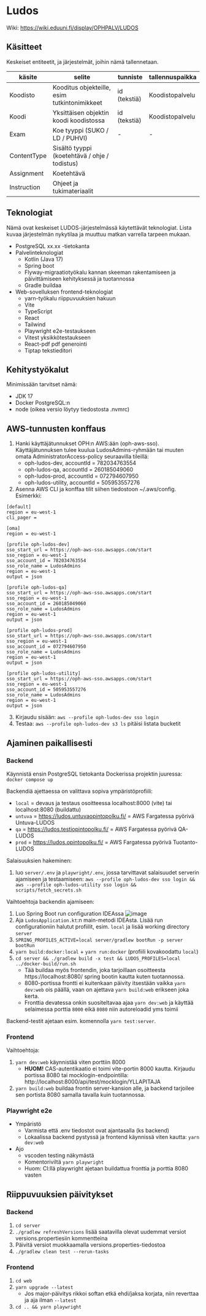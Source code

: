 # Ludos
Wiki: https://wiki.eduuni.fi/display/OPHPALV/LUDOS

## Käsitteet

Keskeiset entiteetit, ja järjestelmät, joihin nämä tallennetaan.

| käsite      | selite                                        | tunniste     | tallennuspaikka |
|-------------|-----------------------------------------------|--------------|-----------------|
| Koodisto    | Kooditus objekteille, esim tutkintonimikkeet  | id (tekstiä) | Koodistopalvelu |
| Koodi       | Yksittäisen objektin koodi koodistossa        | id (tekstiä) | Koodistopalvelu |
| Exam        | Koe tyyppi (SUKO / LD / PUHVI)                | -            | -               |
| ContentType | Sisältö tyyppi (koetehtävä / ohje / todistus) |              |                 |
| Assignment  | Koetehtävä                                    |              |                 |
| Instruction | Ohjeet ja tukimateriaalit                     |              |                 |

## Teknologiat

Nämä ovat keskeiset LUDOS-järjestelmässä käytettävät teknologiat. Lista kuvaa järjestelmän nykytilaa ja muuttuu matkan varrella tarpeen mukaan.

- PostgreSQL xx.xx -tietokanta
- Palvelinteknologiat
    - Kotlin (Java 17)
    - Spring boot
    - Flyway-migraatiotyökalu kannan skeeman rakentamiseen ja päivittämiseen kehityksessä ja tuotannossa
    - Gradle buildaa
- Web-sovelluksen frontend-teknologiat
    - yarn-työkalu riippuvuuksien hakuun
    - Vite
    - TypeScript
    - React
    - Tailwind
    - Playwright e2e-testaukseen
    - Vitest yksikkötestaukseen
    - React-pdf pdf generointi
    - Tiptap tekstieditori

## Kehitystyökalut

Minimissään tarvitset nämä:

- JDK 17
- Docker PostgreSQL:n
- node (oikea versio löytyy tiedostosta .nvmrc)

## AWS-tunnusten konffaus

1) Hanki käyttäjätunnukset OPH:n AWS:ään (oph-aws-sso). Käyttäjätunnuksen tulee kuulua LudosAdmins-ryhmään tai muuten omata AdministratorAccess-policy seuraavilla tileillä:
   * oph-ludos-dev,     accountId = 782034763554
   * oph-ludos-qa,      accountId = 260185049060
   * oph-ludos-prod,    accountId = 072794607950
   * oph-ludos-utility, accountId = 505953557276
2) Asenna AWS CLI ja konffaa tilit siihen tiedostoon ~/.aws/config. Esimerkki:

```
[default]
region = eu-west-1
cli_pager =

[oma]
region = eu-west-1

[profile oph-ludos-dev]
sso_start_url = https://oph-aws-sso.awsapps.com/start
sso_region = eu-west-1
sso_account_id = 782034763554
sso_role_name = LudosAdmins
region = eu-west-1
output = json

[profile oph-ludos-qa]
sso_start_url = https://oph-aws-sso.awsapps.com/start
sso_region = eu-west-1
sso_account_id = 260185049060
sso_role_name = LudosAdmins
region = eu-west-1
output = json

[profile oph-ludos-prod]
sso_start_url = https://oph-aws-sso.awsapps.com/start
sso_region = eu-west-1
sso_account_id = 072794607950
sso_role_name = LudosAdmins
region = eu-west-1
output = json

[profile oph-ludos-utility]
sso_start_url = https://oph-aws-sso.awsapps.com/start
sso_region = eu-west-1
sso_account_id = 505953557276
sso_role_name = LudosAdmins
region = eu-west-1
output = json
```

3) Kirjaudu sisään: `aws --profile oph-ludos-dev sso login` 
4) Testaa: `aws --profile oph-ludos-dev s3 ls` pitäisi listata bucketit


## Ajaminen paikallisesti

### Backend

Käynnistä ensin PostgreSQL tietokanta Dockerissa projektin juuressa: `docker compose up`

Backendiä ajettaessa on valittava sopiva ympäristöprofiili:
- `local` = devaus ja testaus osoitteessa localhost:8000 (vite) tai localhost:8080 (buildattu)
- `untuva` = https://ludos.untuvaopintopolku.fi/ = AWS Fargatessa pyörivä Untuva-LUDOS
- `qa` = https://ludos.testiopintopolku.fi/ = AWS Fargatessa pyörivä QA-LUDOS
- `prod` = https://ludos.opintopolku.fi/ = AWS Fargatessa pyörivä Tuotanto-LUDOS

Salaisuuksien hakeminen:
1) luo `server/.env` ja `playwright/.env`, jossa tarvittavat salaisuudet serverin ajamiseen ja testaamiseen: `aws --profile oph-ludos-dev sso login && aws --profile oph-ludos-utility sso login && scripts/fetch_secrets.sh`

Vaihtoehtoja backendin ajamiseen:
1) Luo Spring Boot run configuration IDEAssa
   ![image](https://github.com/Opetushallitus/ludos/assets/1202380/aa273728-0b41-4625-8d3f-1a6cf9c63079)
2) Aja `LudosApplication.kt`:n main-metodi IDEAsta. Lisää run configurationiin halutut profiilit, esim. `local` ja lisää working directory `server`
3) `SPRING_PROFILES_ACTIVE=local server/gradlew bootRun -p server bootRun`
4) `yarn build:docker:local` + `yarn run:docker` (profiili kovakoodattu `local`)
5) `cd server && ./gradlew build -x test && LUDOS_PROFILES=local ../docker-build/run.sh`
    * Tää buildaa myös frontendin, joka tarjoillaan osoitteesta https://localhost:8080/ spring
      bootin kautta kuten tuotannossa.
    * 8080-portissa frontti ei kuitenkaan päivity itsestään vaikka `yarn dev:web` ois päällä, vaan on ajettava `yarn build:web` erikseen joka kerta.
    * Fronttia devatessa onkin suositeltavaa ajaa `yarn dev:web` ja käyttää selaimessa porttia `8000` eikä `8080` niin autoreloadid yms toimii

Backend-testit ajetaan esim. komennolla `yarn test:server`.

### Frontend

Vaihtoehtoja:
1) `yarn dev:web` käynnistää viten porttiin 8000
   * **HUOM!** CAS-autentikaatio ei toimi vite-portin 8000 kautta. Kirjaudu portissa 8080 tai mocklogin-endpointilla: http://localhost:8000/api/test/mocklogin/YLLAPITAJA
2) `yarn build:web` buildaa frontin server-kansion alle, ja backend tarjoilee sen portista 8080 samalla tavalla kuin tuotannossa.

### Playwright e2e
- Ympäristö
  - Varmista että .env tiedostot ovat ajantasalla (ks backend)
  - Lokaalissa backend pystyssä ja frontend käynnissä viten kautta: `yarn dev:web`
- Ajo
  - vscoden testing näkymästä
  - Komentoriviltä `yarn playwright`
  - Huom: CI:llä playwright ajetaan buildattua fronttia ja porttia 8080 vasten


## Riippuvuuksien päivitykset

### Backend

1) `cd server`
2) `./gradlew refreshVersions` lisää saatavilla olevat uudemmat versiot versions.propertiesiin kommentteina
3) Päivitä versiot muokkaamalla versions.properties-tiedostoa
4) `./gradlew clean test --rerun-tasks`

### Frontend

1) `cd web`
2) `yarn upgrade --latest`
   * Jos major-päivitys rikkoi softan etkä ehdi/jaksa korjata, niin reverttaa ja aja ilman `--latest`
3) `cd .. && yarn playwright`

